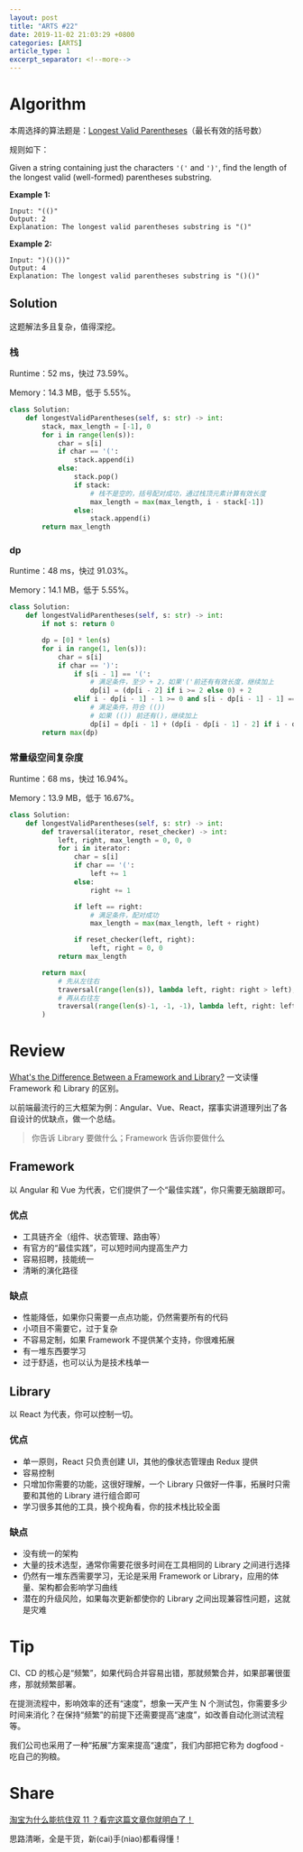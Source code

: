 ```yaml
---
layout: post
title: "ARTS #22"
date: 2019-11-02 21:03:29 +0800
categories: [ARTS]
article_type: 1
excerpt_separator: <!--more-->
---
```



# Algorithm

本周选择的算法题是：[Longest Valid Parentheses](<https://leetcode.com/problems/longest-valid-parentheses/>)（最长有效的括号数）

<!--more-->

规则如下：

Given a string containing just the characters `'('` and `')'`, find the length of the longest valid (well-formed) parentheses substring.

**Example 1:**

```
Input: "(()"
Output: 2
Explanation: The longest valid parentheses substring is "()"
```

**Example 2:**

```
Input: ")()())"
Output: 4
Explanation: The longest valid parentheses substring is "()()"
```

## Solution

这题解法多且复杂，值得深挖。

### 栈

Runtime：52 ms，快过 73.59%。

Memory：14.3 MB，低于 5.55%。

```python
class Solution:
    def longestValidParentheses(self, s: str) -> int:
        stack, max_length = [-1], 0
        for i in range(len(s)):
            char = s[i]
            if char == '(':
                stack.append(i)
            else:
                stack.pop()
                if stack:
                    # 栈不是空的，括号配对成功，通过栈顶元素计算有效长度
                    max_length = max(max_length, i - stack[-1])
                else:
                    stack.append(i)
        return max_length
```

### dp

Runtime：48 ms，快过 91.03%。

Memory：14.1 MB，低于 5.55%。

```python
class Solution:
    def longestValidParentheses(self, s: str) -> int:
        if not s: return 0

        dp = [0] * len(s)
        for i in range(1, len(s)):
            char = s[i]
            if char == ')':
                if s[i - 1] == '(':
                    # 满足条件，至少 + 2，如果'('前还有有效长度，继续加上
                    dp[i] = (dp[i - 2] if i >= 2 else 0) + 2
                elif i - dp[i - 1] - 1 >= 0 and s[i - dp[i - 1] - 1] == '(':
                    # 满足条件，符合 (())
                    # 如果 (()) 前还有()，继续加上
                    dp[i] = dp[i - 1] + (dp[i - dp[i - 1] - 2] if i - dp[i - 1] >= 2 else 0) + 2
        return max(dp)
```

### 常量级空间复杂度

Runtime：68 ms，快过 16.94%。

Memory：13.9 MB，低于 16.67%。

```python
class Solution:
    def longestValidParentheses(self, s: str) -> int:
        def traversal(iterator, reset_checker) -> int:
            left, right, max_length = 0, 0, 0
            for i in iterator:
                char = s[i]
                if char == '(':
                    left += 1
                else:
                    right += 1

                if left == right:
                    # 满足条件，配对成功
                    max_length = max(max_length, left + right)

                if reset_checker(left, right):
                    left, right = 0, 0
            return max_length

        return max(
            # 先从左往右
            traversal(range(len(s)), lambda left, right: right > left),
            # 再从右往左
            traversal(range(len(s)-1, -1, -1), lambda left, right: left > right)
        )
```



# Review

[What's the Difference Between a Framework and Library?](https://www.freecodecamp.org/news/frameworks-vs-libraries/)
一文读懂 Framework 和 Library 的区别。

以前端最流行的三大框架为例：Angular、Vue、React，摆事实讲道理列出了各自设计的优缺点，做一个总结。

> 你告诉 Library 要做什么；Framework 告诉你要做什么

## Framework

以 Angular 和 Vue 为代表，它们提供了一个“最佳实践”，你只需要无脑跟即可。

### 优点

- 工具链齐全（组件、状态管理、路由等）
- 有官方的“最佳实践”，可以短时间内提高生产力
- 容易招聘，技能统一
- 清晰的演化路径

### 缺点

- 性能降低，如果你只需要一点点功能，仍然需要所有的代码
- 小项目不需要它，过于复杂
- 不容易定制，如果 Framework 不提供某个支持，你很难拓展
- 有一堆东西要学习
- 过于舒适，也可以认为是技术栈单一

## Library

以 React 为代表，你可以控制一切。

### 优点

- 单一原则，React 只负责创建 UI，其他的像状态管理由 Redux 提供
- 容易控制
- 只增加你需要的功能，这很好理解，一个 Library 只做好一件事，拓展时只需要和其他的 Library 进行组合即可
- 学习很多其他的工具，换个视角看，你的技术栈比较全面

### 缺点

- 没有统一的架构
- 大量的技术选型，通常你需要花很多时间在工具相同的 Library 之间进行选择
- 仍然有一堆东西需要学习，无论是采用 Framework or Library，应用的体量、架构都会影响学习曲线
- 潜在的升级风险，如果每次更新都使你的 Library 之间出现兼容性问题，这就是灾难



# Tip

CI、CD 的核心是“频繁”，如果代码合并容易出错，那就频繁合并，如果部署很蛋疼，那就频繁部署。

在提测流程中，影响效率的还有“速度”，想象一天产生 N 个测试包，你需要多少时间来消化？在保持“频繁”的前提下还需要提高“速度”，如改善自动化测试流程等。

我们公司也采用了一种“拓展”方案来提高“速度”，我们内部把它称为 dogfood - 吃自己的狗粮。



# Share

[淘宝为什么能抗住双 11 ？看完这篇文章你就明白了！](https://mp.weixin.qq.com/s/RzRCQ9jyeKcCz5OaBMgHoQ)

思路清晰，全是干货，新(cai)手(niao)都看得懂！

